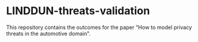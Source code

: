 # LINDDUN-threats-validation

This repository contains the outcomes for the paper "How to model privacy threats in the automotive domain".
